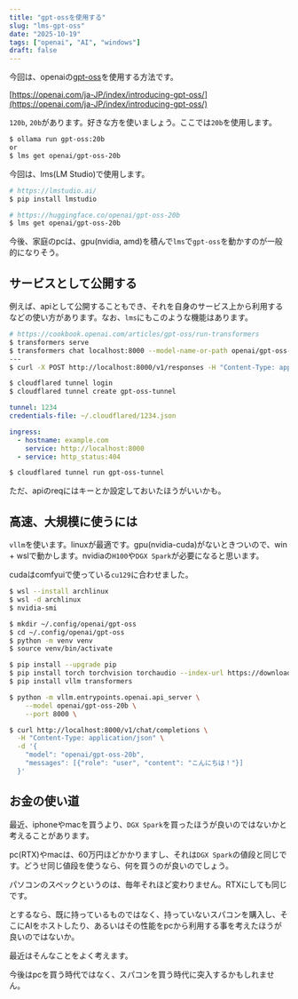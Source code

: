 ```yaml
---
title: "gpt-ossを使用する"
slug: "lms-gpt-oss"
date: "2025-10-19"
tags: ["openai", "AI", "windows"]
draft: false
---
```


今回は、openaiの[gpt-oss](https://huggingface.co/openai/gpt-oss-120b)を使用する方法です。

[https://openai.com/ja-JP/index/introducing-gpt-oss/](https://openai.com/ja-JP/index/introducing-gpt-oss/)

`120b`, `20b`があります。好きな方を使いましょう。ここでは`20b`を使用します。

```sh
$ ollama run gpt-oss:20b
or
$ lms get openai/gpt-oss-20b
```

今回は、lms(LM Studio)で使用します。

```sh
# https://lmstudio.ai/
$ pip install lmstudio

# https://huggingface.co/openai/gpt-oss-20b
$ lms get openai/gpt-oss-20b
```

今後、家庭のpcは、gpu(nvidia, amd)を積んで`lms`で`gpt-oss`を動かすのが一般的になりそう。

## サービスとして公開する

例えば、apiとして公開することもでき、それを自身のサービス上から利用するなどの使い方があります。なお、`lms`にもこのような機能はあります。

```sh
# https://cookbook.openai.com/articles/gpt-oss/run-transformers
$ transformers serve
$ transformers chat localhost:8000 --model-name-or-path openai/gpt-oss-20b
---
$ curl -X POST http://localhost:8000/v1/responses -H "Content-Type: application/json" -d '{"messages": [{"role": "system", "content": "hello"}], "temperature": 0.9, "max_tokens": 1000, "stream": true, "model": "openai/gpt-oss-20b"}'
```

```sh
$ cloudflared tunnel login
$ cloudflared tunnel create gpt-oss-tunnel
```

```yml:~/.cloudflared/config.yml
tunnel: 1234
credentials-file: ~/.cloudflared/1234.json

ingress:
  - hostname: example.com
    service: http://localhost:8000
  - service: http_status:404
```

```sh
$ cloudflared tunnel run gpt-oss-tunnel
```

ただ、apiのreqにはキーとか設定しておいたほうがいいかも。

## 高速、大規模に使うには

`vllm`を使います。linuxが最適です。gpu(nvidia-cuda)がないときついので、win + wslで動かします。nvidiaの`H100`や`DGX Spark`が必要になると思います。

cudaはcomfyuiで使っている`cu129`に合わせました。

```sh
$ wsl --install archlinux
$ wsl -d archlinux
$ nvidia-smi
```

```sh
$ mkdir ~/.config/openai/gpt-oss
$ cd ~/.config/openai/gpt-oss
$ python -m venv venv
$ source venv/bin/activate

$ pip install --upgrade pip
$ pip install torch torchvision torchaudio --index-url https://download.pytorch.org/whl/cu129
$ pip install vllm transformers

$ python -m vllm.entrypoints.openai.api_server \
    --model openai/gpt-oss-20b \
    --port 8000 \
```

```sh
$ curl http://localhost:8000/v1/chat/completions \
  -H "Content-Type: application/json" \
  -d '{
    "model": "openai/gpt-oss-20b",
    "messages": [{"role": "user", "content": "こんにちは！"}]
  }'
```

## お金の使い道

最近、iphoneやmacを買うより、`DGX Spark`を買ったほうが良いのではないかと考えることがあります。

pc(RTX)やmacは、60万円ほどかかりますし、それは`DGX Spark`の値段と同じです。どうせ同じ値段を使うなら、何を買うのが良いのでしょう。

パソコンのスペックというのは、毎年それほど変わりません。RTXにしても同じです。

とするなら、既に持っているものではなく、持っていないスパコンを購入し、そこにAIをホストしたり、あるいはその性能をpcから利用する事を考えたほうが良いのではないか。

最近はそんなことをよく考えます。

今後はpcを買う時代ではなく、スパコンを買う時代に突入するかもしれません。

